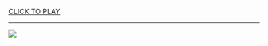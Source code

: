 
<a href="https://premium76.site?title=grand_theft_auto_games_unblocked&ref=13M">CLICK TO PLAY</a></h3>
<hr>

<a href="https://premium76.site?title=grand_theft_auto_games_unblocked&ref=13M"><img src="https://clearcache.store/games.png"></a>


